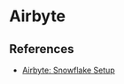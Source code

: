 # Airbyte

## References

* [Airbyte: Snowflake Setup](https://docs.airbyte.com/integrations/destinations/snowflake/)
